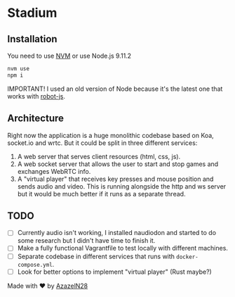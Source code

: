 # Stadium

## Installation

You need to use [NVM](https://github.com/nvm-sh/nvm) or use Node.js 9.11.2

```sh
nvm use
npm i
```

IMPORTANT! I used an old version of Node because it's the latest one that works with [robot-js](https://getrobot.net).

## Architecture

Right now the application is a huge monolithic codebase based on Koa, socket.io and wrtc. But it could be split in three different services:

1. A web server that serves client resources (html, css, js).
2. A web socket server that allows the user to start and stop games and exchanges WebRTC info.
3. A "virtual player" that receives key presses and mouse position and sends audio and video. This is running alongside the http and ws server but it would be much better if it runs as a separate thread.

## TODO

- [ ] Currently audio isn't working, I installed naudiodon and started to do some research but I didn't have time to finish it.
- [ ] Make a fully functional Vagrantfile to test locally with different machines.
- [ ] Separate codebase in different services that runs with `docker-compose.yml`.
- [ ] Look for better options to implement "virtual player" (Rust maybe?)

Made with :heart: by [AzazelN28](https://github.com/azazeln28/stadium.git)
